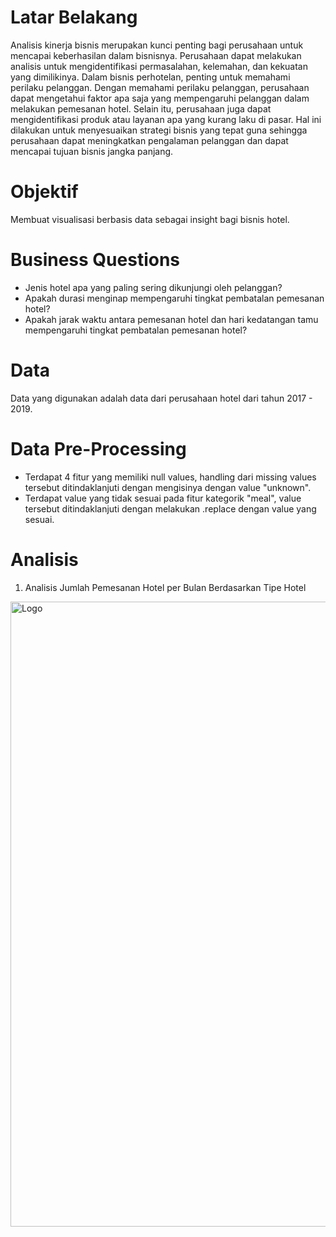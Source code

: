 # Latar Belakang
Analisis kinerja bisnis merupakan kunci penting bagi perusahaan untuk mencapai keberhasilan dalam bisnisnya. Perusahaan dapat melakukan analisis untuk mengidentifikasi permasalahan, kelemahan, dan kekuatan yang dimilikinya. Dalam bisnis perhotelan, penting untuk memahami perilaku pelanggan. Dengan memahami perilaku pelanggan, perusahaan dapat mengetahui faktor apa saja yang mempengaruhi pelanggan dalam melakukan pemesanan hotel. Selain itu, perusahaan juga dapat mengidentifikasi produk atau layanan apa yang kurang laku di pasar. Hal ini dilakukan untuk menyesuaikan strategi bisnis yang tepat guna sehingga perusahaan dapat meningkatkan pengalaman pelanggan dan dapat mencapai tujuan bisnis jangka panjang.

# Objektif
Membuat visualisasi berbasis data sebagai insight bagi bisnis hotel.

# Business Questions
* Jenis hotel apa yang paling sering dikunjungi oleh pelanggan?
* Apakah durasi menginap mempengaruhi tingkat pembatalan pemesanan hotel?
* Apakah jarak waktu antara pemesanan hotel dan hari kedatangan tamu mempengaruhi tingkat pembatalan pemesanan hotel?

# Data
Data yang digunakan adalah data dari perusahaan hotel dari tahun 2017 - 2019.

# Data Pre-Processing
* Terdapat 4 fitur yang memiliki null values, handling dari missing values tersebut ditindaklanjuti dengan mengisinya dengan value "unknown".
* Terdapat value yang tidak sesuai pada fitur kategorik  "meal", value tersebut ditindaklanjuti dengan melakukan .replace dengan value yang sesuai.

# Analisis
1. Analisis Jumlah Pemesanan Hotel per Bulan Berdasarkan Tipe Hotel
<img src="images/Image 1" alt="Logo" width="1000" height="auto">
